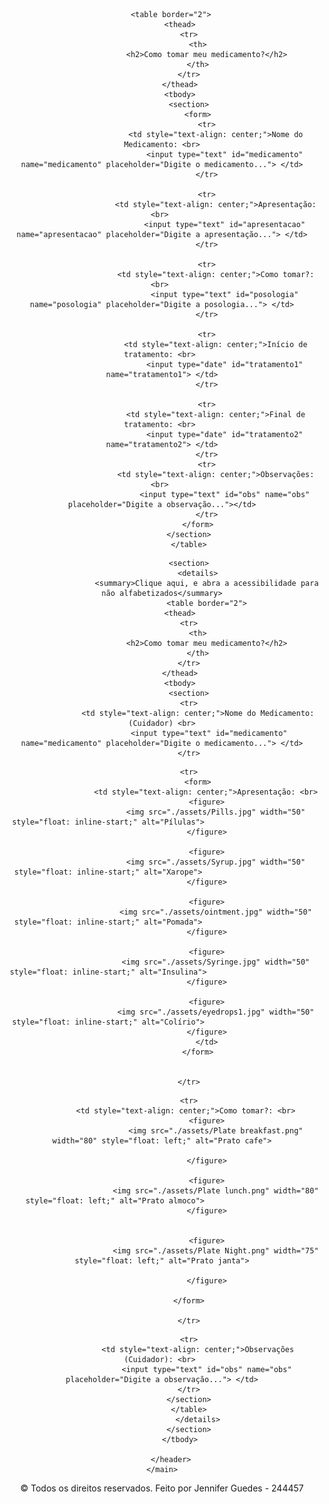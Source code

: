 <!DOCTYPE html>

<html>

<!--Descrição do projeto-->
<head>
    <title>Como tomar?</title>
    <meta name="Etiqueta de Posologia para Idosos" content="Etiqueta para facilitar a tomada correta de medicamentos dos idosos ao voltarem para casa."> 
</head>
 <body>
    <main>
        <header>

<!--Tabela para digitação de medicamentos e posologia-->

        <table border="2">
            <thead>
                <tr>
                    <th>
                        <h2>Como tomar meu medicamento?</h2>
                    </th>
                </tr>
            </thead>
            <tbody>
                <section>
                    <form>
                        <tr>
                            <td style="text-align: center;">Nome do Medicamento: <br>
                                <input type="text" id="medicamento" name="medicamento" placeholder="Digite o medicamento..."> </td>
                        </tr>
                        
                        <tr>
                            <td style="text-align: center;">Apresentação:  <br> 
                                <input type="text" id="apresentacao" name="apresentacao" placeholder="Digite a apresentação..."> </td>
                        </tr>

                        <tr>
                            <td style="text-align: center;">Como tomar?: <br> 
                                <input type="text" id="posologia" name="posologia" placeholder="Digite a posologia..."> </td>
                        </tr>

                        <tr>
                            <td style="text-align: center;">Início de tratamento: <br> 
                                <input type="date" id="tratamento1" name="tratamento1"> </td>
                        </tr>

                        <tr>
                            <td style="text-align: center;">Final de tratamento: <br> 
                                <input type="date" id="tratamento2" name="tratamento2"> </td>
                        </tr>
                        <tr>
                            <td style="text-align: center;">Observações: <br> 
                                <input type="text" id="obs" name="obs" placeholder="Digite a observação..."></td>
                        </tr>
                    </form>
                </section>
                </table>

<!--Acessibilidade para não alfabetizados-->
                <section>
                    <details>
                        <summary>Clique aqui, e abra a acessibilidade para não alfabetizados</summary>
                        <table border="2">
            <thead>
                <tr>
                    <th>
                        <h2>Como tomar meu medicamento?</h2>
                    </th>
                </tr>
            </thead>
            <tbody>
                <section>
                <tr>
                    <td style="text-align: center;">Nome do Medicamento:(Cuidador) <br>
                         <input type="text" id="medicamento" name="medicamento" placeholder="Digite o medicamento..."> </td>
                </tr>
                
<!--Tabela de imagens - Apresentação do medicamento-->
                <tr>
                    <form>
                        <td style="text-align: center;">Apresentação: <br>                      
                        <figure>
                            <img src="./assets/Pills.jpg" width="50" style="float: inline-start;" alt="Pílulas">                        
                        </figure>

                        <figure>
                            <img src="./assets/Syrup.jpg" width="50" style="float: inline-start;" alt="Xarope">                        
                        </figure>

                        <figure>
                            <img src="./assets/ointment.jpg" width="50" style="float: inline-start;" alt="Pomada">                        
                        </figure>

                        <figure>
                            <img src="./assets/Syringe.jpg" width="50" style="float: inline-start;" alt="Insulina">                        
                        </figure>

                        <figure>
                            <img src="./assets/eyedrops1.jpg" width="50" style="float: inline-start;" alt="Colírio">                        
                        </figure>
                        </td>
                    </form>


                </tr>

<!--Imagens em Como Tomar?-->
                <tr>
                    <td style="text-align: center;">Como tomar?: <br>                      
                        <figure>
                            <img src="./assets/Plate breakfast.png" width="80" style="float: left;" alt="Prato cafe">
                                                 
                        </figure>
                                           
                        <figure>
                            <img src="./assets/Plate lunch.png" width="80" style="float: left;" alt="Prato almoco">                     
                        </figure>
                       
                    
                        <figure>
                            <img src="./assets/Plate Night.png" width="75" style="float: left;" alt="Prato janta">
                       
                        </figure>
                        
                </form>

                </tr>
                
<!--Observações para os cuidadores-->
                <tr>
                    <td style="text-align: center;">Observações (Cuidador): <br> 
                        <input type="text" id="obs" name="obs" placeholder="Digite a observação..."> </td>
                </tr>
                </section>
                </table>
                    </details>
                </section>
            </tbody>
        
        </header>
    </main>
 </body>
<footer> 
    <tfoot><p>&copy; Todos os direitos reservados. Feito por Jennifer Guedes - 244457</p></tfoot> 
</footer>

</html>

